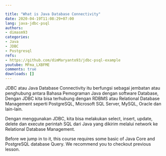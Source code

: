 ```yaml
---

title: "What is Java Database Connectivity"
date: 2020-04-19T11:08:29+07:00
lang: java-jdbc-psql
authors:
- dimasm93
categories:
- Java
- JDBC
- Postgresql 
refs: 
- https://github.com/dimMaryanto93/jdbc-psql-example
youtube: MFma_LXBFME
comments: true
downloads: []
---
```


JDBC atau Java Database Connectivity itu berfungsi sebagai jembatan atau penghubung antara Bahasa Pemograman Java dengan software Database, Dengan JDBC kita bisa terhubung dengan RDBMS atau Relational Database Management seperti PostgreSQL, Microsoft SQL Server, MySQL, Oracle dan lain-lain.

<!--more-->

Dengan menggunakan JDBC, kita bisa melakukan select, insert, update, delete dan execute perintah SQL dari Java yang dikirim melalui network ke Relational Database Management.

Before we jump in to it, this course requires some basic of Java Core and PostgreSQL database Query. We recommend you to checkout previous lesson.
